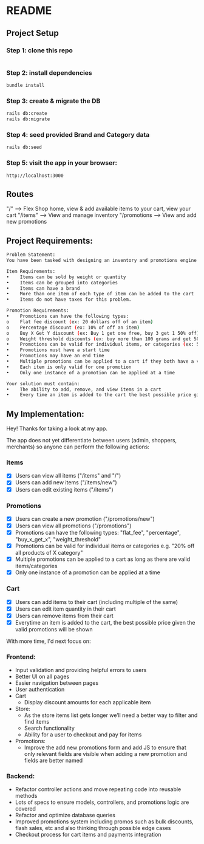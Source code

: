 # README
## Project Setup
### Step 1: clone this repo
```sh

```
### Step 2: install dependencies
```sh
bundle install
```
### Step 3: create & migrate the DB
```sh
rails db:create
rails db:migrate
```
### Step 4: seed provided Brand and Category data
```sh
rails db:seed
```
### Step 5: visit the app in your browser:
`http://localhost:3000`

## Routes
"/" --> Flex Shop home, view & add available items to your cart, view your cart
"/items" --> View and manage inventory
"/promotions --> View and add new promotions

## Project Requirements:
```sh
Problem Statement:
You have been tasked with designing an inventory and promotions engine for an ecommerce software platform. As a business-to-business software platform, customers of your product can use the promotions engine to create promotions for items in their inventory.

Item Requirements:
•    Items can be sold by weight or quantity
•    Items can be grouped into categories
•    Items can have a brand
•    More than one item of each type of item can be added to the cart
•    Items do not have taxes for this problem.

Promotion Requirements:
•    Promotions can have the following types:
o    Flat fee discount (ex: 20 dollars off of an item)
o    Percentage discount (ex: 10% of off an item)
o    Buy X Get Y discount (ex: Buy 1 get one free, buy 3 get 1 50% off)
o    Weight threshold discounts (ex: buy more than 100 grams and get 50% off the item)
•    Promotions can be valid for individual items, or categories (ex: 50% off of all products of X category)
•    Promotions must have a start time
•    Promotions may have an end time
•    Multiple promotions can be applied to a cart if they both have a valid set of items
•    Each item is only valid for one promotion
•    Only one instance of a promotion can be applied at a time

Your solution must contain:
•    The ability to add, remove, and view items in a cart
•    Every time an item is added to the cart the best possible price given the valid promotions must be shown.
```

## My Implementation:
Hey! Thanks for taking a look at my app.

The app does not yet differentiate between users (admin, shoppers, merchants) so anyone can perform the following actions:

### Items
- [x] Users can view all items ("/items" and "/")
- [x] Users can add new items ("/items/new")
- [x] Users can edit existing items ("/items")
### Promotions
- [x] Users can create a new promotion ("/promotions/new")
- [x] Users can view all promotions ("/promotions")
- [x] Promotions can have the following types: "flat_fee", "percentage", "buy_x_get_x", "weight_threshold"
- [x] Promotions can be valid for individual items or categories e.g. "20% off all products of X category"
- [x] Multiple promotions can be applied to a cart as long as there are valid items/categories
- [x] Only one instance of a promotion can be applied at a time
### Cart
- [x] Users can add items to their cart (including multiple of the same)
- [x] Users can edit item quantity in their cart
- [x] Users can remove items from their cart
- [x] Everytime an item is added to the cart, the best possible price given the valid promotions will be shown

With more time, I'd next focus on:

### Frontend:
- Input validation and providing helpful errors to users
- Better UI on all pages
- Easier navigation between pages
- User authentication
- Cart
   - Display discount amounts for each applicable item
- Store:
   - As the store items list gets longer we’ll need a better way to filter and find items
   - Search functionality
   - Ability for a user to checkout and pay for items
- Promotions:
   - Improve the add new promotions form and add JS to ensure that only relevant fields are visible when adding a new promotion and fields are better named

### Backend:
- Refactor controller actions and move repeating code into reusable methods
- Lots of specs to ensure models, controllers, and promotions logic are covered
- Refactor and optimize database queries
- Improved promotions system including promos such as bulk discounts, flash sales, etc and also thinking through possible edge cases
- Checkout process for cart items and payments integration
